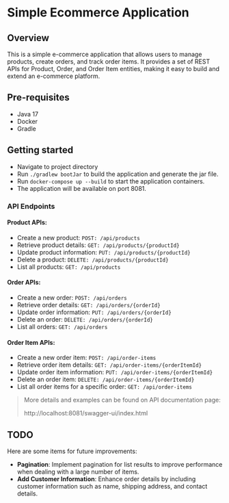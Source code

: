 # Simple Ecommerce Application

## Overview

This is a simple e-commerce application that allows users to manage products, create orders, and track order items. It provides a set of REST APIs for Product, Order, and Order Item entities, making it easy to build and extend an e-commerce platform.

## Pre-requisites
- Java 17
- Docker
- Gradle

## Getting started

- Navigate to project directory
- Run `./gradlew bootJar` to build the application and generate the jar file.
- Run `docker-compose up --build` to start the application containers.
- The application will be available on port 8081.

### API Endpoints

#### Product APIs:
- Create a new product: `POST: /api/products`
- Retrieve product details: `GET: /api/products/{productId}`
- Update product information: `PUT: /api/products/{productId}`
- Delete a product: `DELETE: /api/products/{productId}`
- List all products: `GET: /api/products`

#### Order APIs:
- Create a new order: `POST: /api/orders`
- Retrieve order details: `GET: /api/orders/{orderId}`
- Update order information: `PUT: /api/orders/{orderId}`
- Delete an order: `DELETE: /api/orders/{orderId}`
- List all orders: `GET: /api/orders`

#### Order Item APIs:
- Create a new order item: `POST: /api/order-items`
- Retrieve order item details: `GET: /api/order-items/{orderItemId}`
- Update order item information: `PUT: /api/order-items/{orderItemId}`
- Delete an order item: `DELETE: /api/order-items/{orderItemId}`
- List all order items for a specific order: `GET: /api/order-items`

> More details and examples can be found on API documentation page:
>
> http://localhost:8081/swagger-ui/index.html


## TODO

Here are some items for future improvements:

- __Pagination__: Implement pagination for list results to improve performance when dealing with a large number of items.
- __Add Customer Information__: Enhance order details by including customer information such as name, shipping address, and contact details.